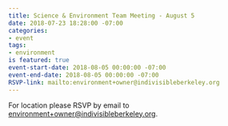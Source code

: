 ```yaml
---
title: Science & Environment Team Meeting - August 5
date: 2018-07-23 18:28:00 -07:00
categories:
- event
tags:
- environment
is featured: true
event-start-date: 2018-08-05 00:00:00 -07:00
event-end-date: 2018-08-05 00:00:00 -07:00
RSVP-link: mailto:environment+owner@indivisibleberkeley.org
---
```


For location please RSVP by email to environment+owner@indivisibleberkeley.org.